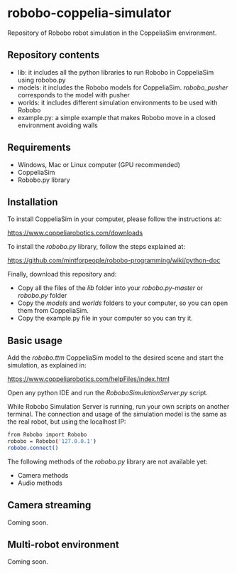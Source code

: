 
# robobo-coppelia-simulator

Repository of Robobo robot simulation in the CoppeliaSim environment.


## Repository contents

- lib: it includes all the python libraries to run Robobo in CoppeliaSim using robobo.py
- models: it includes the Robobo models for CoppeliaSim. *robobo_pusher* corresponds to the model with pusher
- worlds: it includes different simulation environments to be used with Robobo
- example.py: a simple example that makes Robobo move in a closed environment avoiding walls

## Requirements

- Windows, Mac or Linux computer (GPU recommended)
- CoppeliaSim
- Robobo.py library

## Installation

To install CoppeliaSim in your computer, please follow the instructions at:

https://www.coppeliarobotics.com/downloads

To install the _robobo.py_ library, follow the steps explained at:

https://github.com/mintforpeople/robobo-programming/wiki/python-doc

Finally, download this repository and:

* Copy all the files of the *lib* folder into your *robobo.py-master* or *robobo.py* folder
* Copy the _models_ and _worlds_ folders to your computer, so you can open them from CoppeliaSim.
* Copy the example.py file in your computer so you can try it.

## Basic usage

Add the *robobo.ttm* CoppeliaSim model to the desired scene and start the simulation, as explained in:

https://www.coppeliarobotics.com/helpFiles/index.html

Open any python IDE and run the _RoboboSimulationServer.py_ script.

While Robobo Simulation Server is running, run your own scripts on another terminal. The connection and usage of the simulation model is the same as the real robot, but using the localhost IP:

```bash
from Robobo import Robobo
robobo = Robobo('127.0.0.1')
robobo.connect()
```

The following methods of the _robobo.py_ library are not available yet:
* Camera methods
* Audio methods

## Camera streaming

Coming soon.

## Multi-robot environment

Coming soon.